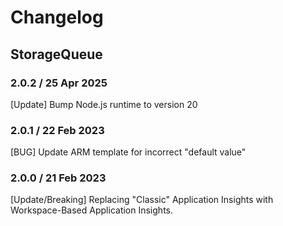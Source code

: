 # Changelog

## StorageQueue
<!-- To add a new entry write: -->
<!-- ### version / full date -->
<!-- * [Update/Bug fix] message that describes the changes that you apply -->

### 2.0.2 / 25 Apr 2025
[Update] Bump Node.js runtime to version 20

### 2.0.1 / 22 Feb 2023
[BUG] Update ARM template for incorrect "default value"

### 2.0.0 / 21 Feb 2023
[Update/Breaking] Replacing "Classic" Application Insights with Workspace-Based Application Insights.
